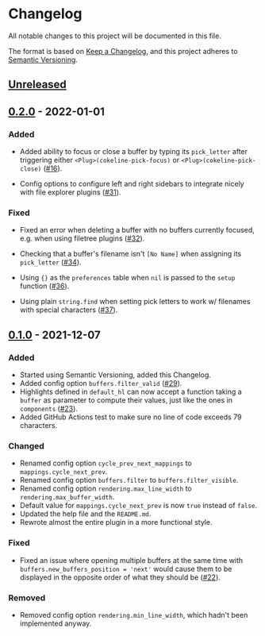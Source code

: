 # Changelog

All notable changes to this project will be documented in this file.

The format is based on [Keep a Changelog], and this project adheres to
[Semantic Versioning].

## [Unreleased]

## [0.2.0] - 2022-01-01

### Added

- Added ability to focus or close a buffer by typing its `pick_letter` after
  triggering either `<Plug>(cokeline-pick-focus)` or
  `<Plug>(cokeline-pick-close)`
  ([#16](https://github.com/noib3/nvim-cokeline/issues/16)).

- Config options to configure left and right sidebars to integrate nicely with
  file explorer plugins
  ([#31](https://github.com/noib3/nvim-cokeline/issues/31)).

### Fixed

- Fixed an error when deleting a buffer with no buffers currently focused, e.g.
  when using filetree plugins
  ([#32](https://github.com/noib3/nvim-cokeline/issues/32)).

- Checking that a buffer's filename isn't `[No Name]` when assigning its
  `pick_letter` ([#34](https://github.com/noib3/nvim-cokeline/issues/34)).

- Using `{}` as the `preferences` table when `nil` is passed to the `setup`
  function ([#36](https://github.com/noib3/nvim-cokeline/issues/36)).

- Using plain `string.find` when setting pick letters to work w/ filenames
  with special characters
  ([#37](https://github.com/noib3/nvim-cokeline/issues/37)).

## [0.1.0] - 2021-12-07

### Added

- Started using Semantic Versioning, added this Changelog.
- Added config option `buffers.filter_valid`
  ([#29](https://github.com/noib3/nvim-cokeline/issues/29)).
- Highlights defined in `default_hl` can now accept a function taking a
  `buffer` as parameter to compute their values, just like the ones in
  `components` ([#23](https://github.com/noib3/nvim-cokeline/issues/23)).
- Added GitHub Actions test to make sure no line of code exceeds 79 characters.

### Changed

- Renamed config option `cycle_prev_next_mappings` to
  `mappings.cycle_next_prev`.
- Renamed config option `buffers.filter` to
  `buffers.filter_visible`.
- Renamed config option `rendering.max_line_width` to
  `rendering.max_buffer_width`.
- Default value for `mappings.cycle_next_prev` is now `true` instead of
  `false`.
- Updated the help file and the `README.md`.
- Rewrote almost the entire plugin in a more functional style.

### Fixed

- Fixed an issue where opening multiple buffers at the same time with
  `buffers.new_buffers_position = 'next'` would cause them to be displayed in
  the opposite order of what they should be
  ([#22](https://github.com/noib3/nvim-cokeline/issues/22#issuecomment-975955018)).

### Removed

- Removed config option `rendering.min_line_width`, which hadn't been
  implemented anyway.

[Semantic Versioning]: https://semver.org/spec/v2.0.0.html
[Keep a changelog]: https://keepachangelog.com/en/1.0.0/

[unreleased]: https://github.com/noib3/nvim-cokeline/compare/v0.2.0...HEAD
[0.2.0]: https://github.com/noib3/nvim-cokeline/releases/tag/v0.2.0
[0.1.0]: https://github.com/noib3/nvim-cokeline/releases/tag/v0.1.0
